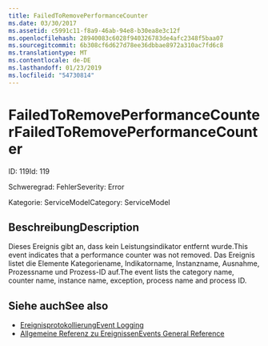 ```yaml
---
title: FailedToRemovePerformanceCounter
ms.date: 03/30/2017
ms.assetid: c5991c11-f8a9-46ab-94e8-b30ea8e3c12f
ms.openlocfilehash: 28940083c6028f940326783de4afc2348f5baa07
ms.sourcegitcommit: 6b308cf6d627d78ee36dbbae8972a310ac7fd6c8
ms.translationtype: MT
ms.contentlocale: de-DE
ms.lasthandoff: 01/23/2019
ms.locfileid: "54730814"
---
```

# <a name="failedtoremoveperformancecounter"></a><span data-ttu-id="35e14-102">FailedToRemovePerformanceCounter</span><span class="sxs-lookup"><span data-stu-id="35e14-102">FailedToRemovePerformanceCounter</span></span>
<span data-ttu-id="35e14-103">ID: 119</span><span class="sxs-lookup"><span data-stu-id="35e14-103">Id: 119</span></span>  
  
 <span data-ttu-id="35e14-104">Schweregrad: Fehler</span><span class="sxs-lookup"><span data-stu-id="35e14-104">Severity: Error</span></span>  
  
 <span data-ttu-id="35e14-105">Kategorie: ServiceModel</span><span class="sxs-lookup"><span data-stu-id="35e14-105">Category: ServiceModel</span></span>  
  
## <a name="description"></a><span data-ttu-id="35e14-106">Beschreibung</span><span class="sxs-lookup"><span data-stu-id="35e14-106">Description</span></span>  
 <span data-ttu-id="35e14-107">Dieses Ereignis gibt an, dass kein Leistungsindikator entfernt wurde.</span><span class="sxs-lookup"><span data-stu-id="35e14-107">This event indicates that a performance counter was not removed.</span></span> <span data-ttu-id="35e14-108">Das Ereignis listet die Elemente Kategoriename, Indikatorname, Instanzname, Ausnahme, Prozessname und Prozess-ID auf.</span><span class="sxs-lookup"><span data-stu-id="35e14-108">The event lists the category name, counter name, instance name, exception, process name and process ID.</span></span>  
  
## <a name="see-also"></a><span data-ttu-id="35e14-109">Siehe auch</span><span class="sxs-lookup"><span data-stu-id="35e14-109">See also</span></span>
- [<span data-ttu-id="35e14-110">Ereignisprotokollierung</span><span class="sxs-lookup"><span data-stu-id="35e14-110">Event Logging</span></span>](../../../../../docs/framework/wcf/diagnostics/event-logging/index.md)
- [<span data-ttu-id="35e14-111">Allgemeine Referenz zu Ereignissen</span><span class="sxs-lookup"><span data-stu-id="35e14-111">Events General Reference</span></span>](../../../../../docs/framework/wcf/diagnostics/event-logging/events-general-reference.md)
